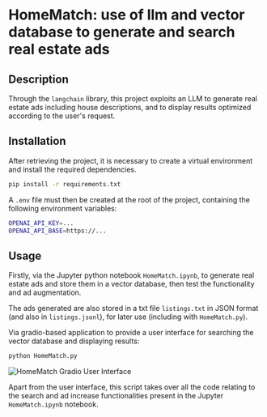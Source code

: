 # HomeMatch: use of llm and vector database to generate and search real estate ads

## Description
Through the `langchain` library, this project exploits an LLM to generate real estate ads including house descriptions, and to display results optimized according to the user's request.

## Installation
After retrieving the project, it is necessary to create a virtual environment and install the required dependencies.
```bash
pip install -r requirements.txt
```

A `.env` file must then be created at the root of the project, containing the following environment variables:
```bash
OPENAI_API_KEY=...
OPENAI_API_BASE=https://...
```

## Usage
Firstly, via the Jupyter python notebook `HomeMatch.ipynb`, to generate real estate ads and store them in a vector database, then test the functionality and ad augmentation.

The ads generated are also stored in a txt file `listings.txt` in JSON format (and also in `listings.jsonl`), for later use (including with `HomeMatch.py`).

Via gradio-based application to provide a user interface for searching the vector database and displaying results:
```bash
python HomeMatch.py
```

![HomeMatch Gradio User Interface](https://github.com/nicolasguillard/Udacity-GenIA-nanodegree-program---Course-5-Project/blob/main/homematch_gradio_screenshot.png?raw=true)

Apart from the user interface, this script takes over all the code relating to the search and ad increase functionalities present in the Jupyter `HomeMatch.ipynb` notebook.